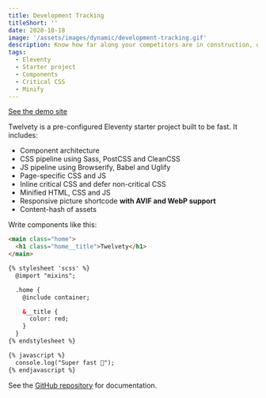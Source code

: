 ```yaml
---
title: Development Tracking
titleShort: ''
date: 2020-10-18
image: '/assets/images/dynamic/development-tracking.gif'
description: Know how far along your competitors are in construction, or verify the claims of your remote crew with our AI looking through clouds with radar satellites
tags:
  - Eleventy
  - Starter project
  - Components
  - Critical CSS
  - Minify
---
```


[See the demo site](https://twelvety.netlify.app)

Twelvety is a pre-configured Eleventy starter project built to be fast. It includes:

- Component architecture
- CSS pipeline using Sass, PostCSS and CleanCSS
- JS pipeline using Browserify, Babel and Uglify
- Page-specific CSS and JS
- Inline critical CSS and defer non-critical CSS
- Minified HTML, CSS and JS
- Responsive picture shortcode **with AVIF and WebP support**
- Content-hash of assets

Write components like this:

<!-- prettier-ignore-start -->
```html
<main class="home">
  <h1 class="home__title">Twelvety</h1>
</main>

{% stylesheet 'scss' %}
  @import "mixins";

  .home {
    @include container;

    &__title {
      color: red;
    }
  }
{% endstylesheet %}

{% javascript %}
  console.log("Super fast 💨");
{% endjavascript %}
```
<!-- prettier-ignore-end -->

See the [GitHub repository](https://github.com/gregives/twelvety) for documentation.
